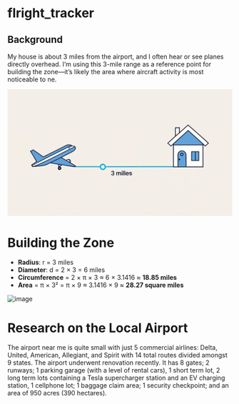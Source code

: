 # flright_tracker
## Background
My house is about 3 miles from the airport, and I often hear or see planes directly overhead. I’m using this 3-mile range as a reference point for building the zone—it’s likely the area where aircraft activity is most noticeable to ne. 

![image](Media/distance_to_airport.png)


# Building the Zone

- **Radius**: r = 3 miles
- **Diameter**: d = 2 × 3 = 6 miles
- **Circumference** = 2 × π × 3 ≈ 6 × 3.1416 ≈ **18.85 miles**
- **Area** = π × 3² = π × 9 ≈ 3.1416 × 9 ≈ **28.27 square miles**

![image]()

# Research on the Local Airport
The airport near me is quite small with just 5 commercial airlines: Delta, United, American, Allegiant, and Spirit with 14 total routes divided amongst 9 states. The airport underwent renovation recently. It has 8 gates; 2 runways; 1 parking garage (with a level of rental cars), 1 short term lot, 2 long term lots containing a Tesla supercharger station and an EV charging station, 1 cellphone lot; 1 baggage claim area; 1 security checkpoint; and an area of 950 acres (390 hectares).